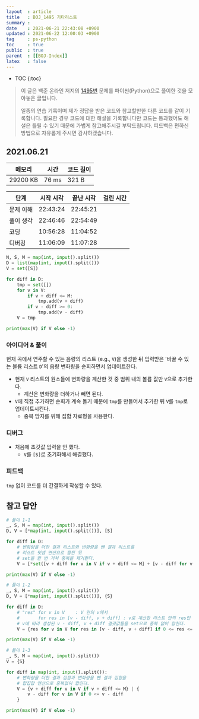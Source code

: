 ```yaml
---
layout  : article
title   : BOJ_1495 기타리스트
summary : 
date    : 2021-06-21 22:43:08 +0900
updated : 2021-06-22 12:00:03 +0900
tag     : ps-python
toc     : true
public  : true
parent  : [[BOJ-Index]]
latex   : false
---
```

* TOC
{:toc}

> 이 글은 백준 온라인 저지의 [1495번](https://www.acmicpc.net/problem/1495) 문제를 파이썬(Python)으로 풀이한 것을 모아놓은 글입니다.
>
> 일종의 연습 기록이며 제가 정답을 받은 코드와 참고할만한 다른 코드를 같이 기록합니다. 필요한 경우 코드에 대한 해설을 기록합니다만 코드는 통과했어도 해설은 틀릴 수 있기 때문에 가볍게 참고해주시길 부탁드립니다. 피드백은 편하신 방법으로 자유롭게 주시면 감사하겠습니다.

## 2021.06.21

| 메모리    | 시간  | 코드 길이 |
| --------- | ----- | --------- |
| 29200 KB  | 76 ms | 321 B     |

| 단계      | 시작 시각 | 끝난 시각 | 걸린 시간 |
| --------- | --------- | --------- | --------- |
| 문제 이해 |22:43:24 | 22:45:21 |
| 풀이 생각 |22:46:46 | 22:54:49 |
| 코딩      |10:56:28 | 11:04:52 |
| 디버깅    |11:06:09 | 11:07:28 |

```python
N, S, M = map(int, input().split())
D = list(map(int, input().split()))
V = set([S])

for diff in D:
    tmp = set([])
    for v in V:
        if v + diff <= M:
            tmp.add(v + diff)
        if v - diff >= 0:
            tmp.add(v - diff)
    V = tmp

print(max(V) if V else -1)
```

### 아이디어 & 풀이

현재 곡에서 연주할 수 있는 음량의 리스트 (e.g., `V`)을 생성한 뒤 입력받은 '바꿀 수 있는 볼륨 리스트 `D`'의 음량 변화량을 순회하면서 업데이트한다.

* 현재 `V` 리스트의 원소들에 변화량을 계산한 것 중 범위 내의 볼륨 값만 `V`으로 추가한다.
    * 계산은 변화량을 더하거나 빼면 된다.
* `V`에 직접 추가하면 순회가 계속 돌기 때문에 `tmp`를 만들어서 추가한 뒤 `V`를 `tmp`로 업데이트시킨다.
    * 중복 방지를 위해 집합 자료형을 사용한다.

### 디버그

* 처음에 초깃값 입력을 안 했다.
    * `V`를 `[S]`로 초기화해서 해결했다.

### 피드백

`tmp` 없이 코드를 더 간결하게 작성할 수 있다.

## 참고 답안

```python
# 풀이 1-1
_, S, M = map(int, input().split())
D, V = [*map(int, input().split())], [S]

for diff in D:
    # 변화량을 더한 결과 리스트와 변화량을 뺀 결과 리스트를
    # 리스트 덧셈 연산으로 합친 뒤
    # set을 한 번 거쳐 중복을 제거한다.
    V = [*set([v + diff for v in V if v + diff <= M] + [v - diff for v in V if v - diff >= 0])]

print(max(V) if V else -1)

# 풀이 1-2
_, S, M = map(int, input().split())
D, V = [*map(int, input().split())], {S}

for diff in D:
    # "res" for v in V    : V 안의 v에서
    #       for res in [v - diff, v + diff] : v로 계산한 리스트 안의 res인 "res"
    # v에 따라 생성된 v - diff, v + diff 결괏값들을 set으로 중복 없이 합친다.
    V = {res for v in V for res in [v - diff, v + diff] if 0 <= res <= M}

print(max(V) if V else -1)

# 풀이 1-3
_, S, M = map(int, input().split())
V = {S}

for diff in map(int, input().split()):
    # 변화량을 더한 결과 집합과 변화량을 뺀 결과 집합을
    # 합집합 연산으로 중복없이 합친다.
    V = {v + diff for v in V if v + diff <= M} | {
        v - diff for v in V if 0 <= v - diff
    }

print(max(V) if V else -1)
```
